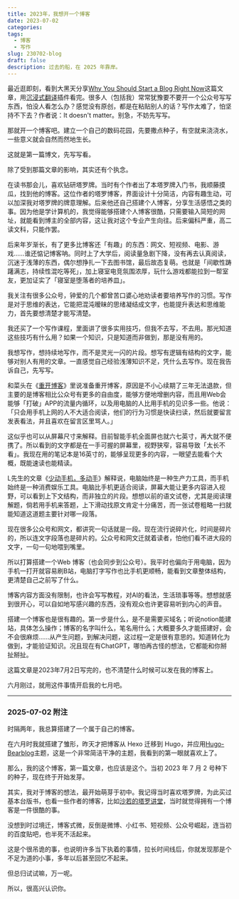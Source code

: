 ```yaml
---
title: 2023年，我想开一个博客
date: 2023-07-02
categories: 
tags:
  - 博客
  - 写作
slug: 230702-blog
draft: false
description: 过去的船，在 2025 年靠岸。
---
```

最近逛即刻，看到大黑天分享[Why You Should Start a Blog Right Now](https://guzey.com/personal/why-have-a-blog/)这篇文章，用[沉浸式翻译](https://immersivetranslate.com/)插件看完。很多人（包括我）常常犹豫要不要开一个公众号写写东西，怕没人看怎么办？感觉没有原创，都是在粘贴别人的话？写作太难了，怕坚持不下去？作者说：It doesn't matter。别急，不妨先写写。

那就开一个博客吧。建立一个自己的数码花园，先要撒点种子，有空就来浇浇水，一些意义就会自然而然地生长。

这就是第一篇博文，先写写看。

除了受到那篇文章的影响，其实还有个执念。

在读书那会儿，喜欢钻研塔罗牌。当时有个作者出了本塔罗牌入门书，我顺藤摸瓜，找到他的博客。这位作者的塔罗博客，界面设计十分简洁，内容有趣生动，可以加深我对塔罗牌的牌意理解。后来他还自己搭建个人博客，分享生活感悟之类的事。因为他是学计算机的，我觉得能够搭建个人博客很酷，只需要输入简短的网址，就能看到博主的全部内容，这让我对这个专业产生向往。后来偏科严重，高二读文科，只能作罢。

后来年岁渐长，有了更多比博客还「有趣」的东西：网文、短视频、电影、游戏……谁还惦记博客呐。同时上了大学后，阅读量急剧下降，没有再去认真阅读，沉迷于浅薄的东西，偶尔想挣扎一下去图书馆，最后故态复萌。也就是「间歇性踌躇满志，持续性混吃等死」，加上寝室电竞氛围浓厚，玩什么游戏都能拉到一帮室友，更加证实了「寝室是堕落者的培养皿」。

我关注有很多公众号，钟爱的几个都曾苦口婆心地劝读者要培养写作的习惯。写作是对于思维的表达，它能把混沌暧昧的思绪凝结成文字，也能提升表达和思维能力，首先要想清楚才能写清楚。

我还买了一个写作课程，里面讲了很多实用技巧，但我不去写，不去用。那光知道这些技巧有什么用？如果一个知识，只是知道而非做到，那是没有用的。

我想写作，想持续地写作，而不是灵光一闪的片段。想写有逻辑有结构的文字，能够对别人有用的文章。一直感觉自己经验浅薄知识不足，凭什么去写作。现在我告诉自己，先写写。

和菜头在《[重开博客](https://mp.weixin.qq.com/s?__biz=MjM5MjAzODU2MA==&mid=2652794146&idx=1&sn=0cdab0847a35de38db086394b625585b&scene=21#wechat_redirect)》里说准备重开博客，原因是不小心续期了三年无法退款，但主要的是博客相比公众号有更多的自由度，能够方便地增删内容，而且用Web会能够「打破」APP的流量内循环，以及用电脑的人比用手机的见识多一些。他说：「只会用手机上网的人不大适合阅读，他们的行为习惯是快读扫读，然后就要留言发表看法，并且喜欢在留言区里骂人。」

这似乎也可以从屏幕尺寸来解释。目前智能手机全面屏也就六七英寸，再大就不便携了。所以看到的文字都是在一手可握的屏幕里，视野狭窄，容易导致「太长不看」。我现在用的笔记本是16英寸的，能够呈现更多的内容，一眼望去能看个大概，既能速读也能精读。

L先生的文章《[少动手机，多动手](https://mp.weixin.qq.com/s?__biz=MzAxNTY0NjEzNg==&mid=2247486143&idx=1&sn=7502e649051302dab4fb42a2f58b797d&chksm=9b81a668acf62f7e1cd03b26cb654985f3f875f00e395ce685728debb59f26000bd6ca0c4fb3&scene=21&rd2werd=1#wechat_redirect)》解释说，电脑始终是一种生产力工具，而手机始终是一种消费娱乐工具。电脑比手机更适合阅读，屏幕大能让更多内容进入视野，可以看到上下文结构，而非独立的片段。想想以前的语文试卷，尤其是阅读理解题，倘若用手机来答题，上下滑动找原文肯定十分痛苦，而一张试卷粗略一扫就能知道这道题主要针对哪一段落。

现在很多公众号和网文，都讲究一句话就是一段。现在流行说碎片化，时间是碎片的，所以连文字段落也是碎片的。公众号和网文迁就着读者，怕他们看不进大段的文字，一句一句地喂到嘴里。

所以打算搭建一个Web 博客（也会同步到公众号）。我平时也偏向于用电脑，因为手机一打开就容易刷B站，电脑打字写作也比手机更顺畅，能看到文章整体结构，更清楚自己之前写了什么。

博客内容方面没有限制，也许会写写教程，对AI的看法，生活琐事等等。想想就感到很开心，可以自如地写感兴趣的东西，没有观众也许更容易听到内心的声音。

搭建一个博客也是很有趣的。第一步是什么，是不是需要买域名；听说notion能建站，具体怎么操作；博客的名字叫什么，笔名用什么；大概要多久才能搭建好，会不会很麻烦……从产生问题，到解决问题，这过程一定是很有意思的。知道转化为做到，才能验证知识。况且现在有ChatGPT，哪怕再古怪的想法，它都能和你掰扯掰扯。

这篇文章是2023年7月2日写完的，也不清楚什么时候可以发在我的博客上。

六月刚过，就用这件事情开启我的七月吧。

---

### 2025-07-02 附注

时隔两年，我总算搭建了一个属于自己的博客。

在六月时我就搭建了雏形，昨天才把博客从 Hexo 迁移到 Hugo，并应用[Hugo-Bearblog](https://github.com/janraasch/hugo-bearblog)主题，这是一个非常简洁干净的主题，我看到的第一眼就喜欢上了。

那么，我的这个博客，第一篇文章，也应该是这个。当初 2023 年 7 月 2 号种下的种子，现在终于开始发芽。

其实，我对于博客的想法，最开始萌芽于初中。我记得当时喜欢塔罗牌，为此买过基本台版书，也看一些作者的博客，比如[沙若的塔罗讲堂](http://sharuo.com/)，当时就觉得拥有一个博客是一件很酷的事。

没想到时过境迁，博客式微，反倒是微博、小红书、短视频、公众号崛起，连当初的百度贴吧，也半死不活起来。

这是个很吊诡的事，也说明许多当下执着的事情，拉长时间线后，你就发现那是个不足为道的小事，多年以后甚至回忆不起来。

但总归试试嘛，万一呢。

所以，很高兴认识你。